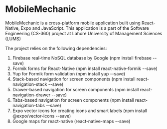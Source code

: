 # MobileMechanic

MobileMechanic is a cross-platform mobile application built using React-Native, Expo and JavaScript. This application is a part of the Software Engineering (CS-360) project at Lahore University of Management Sciences (LUMS)

The project relies on the following dependencies:

1. Firebase real-time NoSQL database by Google (npm install firebase --save)
2. Formik forms for React-Native (npm install react-native-formik --save)
3. Yup for Formik form validation (npm install yup --save)
4. Stack-based navigation for screen components (npm install react-navigation-stack --save)
5. Drawer-based navigation for screen components (npm install react-navigation-drawer --save)
6. Tabs-based navigation for screen components (npm install react-navigation-tabs --save)
7. Expo vector icons for creating icons and smart labels (npm install @expo/vector-icons --save)
8. Google maps for react-native (react-native-maps --save)
